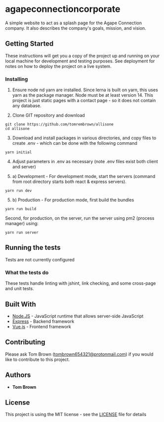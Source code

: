 # agapeconnectioncorporate

A simple website to act as a splash page for the Agape Connection company. It also describes the company's goals, mission, and vision.

## Getting Started

These instructions will get you a copy of the project up and running on your local machine for development and testing purposes. See deployment for notes on how to deploy the project on a live system.

### Installing

1. Ensure node nd yarn are installed. Since lerna is built on yarn, this uses yarn as the package manager. Node must be at least version 14. This project is just static pages with a contact page - so it does not contain any database.

2. Clone GIT repository and download

```
git clone https://github.com/tomrembrown/allisone
cd allisone
```

3. Download and install packages in various directories, and copy files to create .env - which can be done with the following command

```
yarn initial
```

4. Adjust parameters in .env as necessary (note .env files exist both client and server)

5. a) Development - For development mode, start the servers (command from root directory starts both react & express servers).

```
yarn run dev
```

5. b) Production - For production mode, first build the bundles

```
yarn run build
```

Second, for production, on the server, run the server using pm2 (process manager) using:

```
yarn run server
```

## Running the tests

Tests are not currently configured

### What the tests do

These tests handle linting with jshint, link checking, and some cross-page and unit tests.

## Built With

- [Node.JS](https://nodejs.org/) - JavaScript runtime that allows server-side JavaScript
- [Express](https://expressjs.com/) - Backend framework
- [Vue.js](https://v3.vuejs.org/) - Frontend framework

## Contributing

Please ask Tom Brown (tombrown654321@protonmail.com) if you would like to contribute to this project.

## Authors

- **Tom Brown**

## License

This project is using the MIT license - see the [LICENSE](LICENSE) file for details
